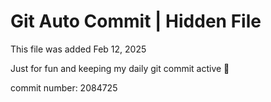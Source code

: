 # Git Auto Commit | Hidden File

This file was added Feb 12, 2025

Just for fun and keeping my daily git commit active 🤪

commit number: 2084725
